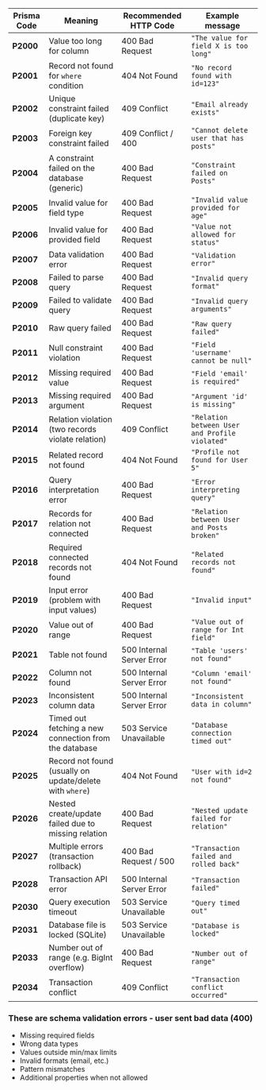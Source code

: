 | Prisma Code | Meaning                                                  | Recommended HTTP Code     | Example message                                |
| ----------- | -------------------------------------------------------- | ------------------------- | ---------------------------------------------- |
| **P2000**   | Value too long for column                                | 400 Bad Request           | `"The value for field X is too long"`          |
| **P2001**   | Record not found for `where` condition                   | 404 Not Found             | `"No record found with id=123"`                |
| **P2002**   | Unique constraint failed (duplicate key)                 | 409 Conflict              | `"Email already exists"`                       |
| **P2003**   | Foreign key constraint failed                            | 409 Conflict / 400        | `"Cannot delete user that has posts"`          |
| **P2004**   | A constraint failed on the database (generic)            | 400 Bad Request           | `"Constraint failed on Posts"`                 |
| **P2005**   | Invalid value for field type                             | 400 Bad Request           | `"Invalid value provided for age"`             |
| **P2006**   | Invalid value for provided field                         | 400 Bad Request           | `"Value not allowed for status"`               |
| **P2007**   | Data validation error                                    | 400 Bad Request           | `"Validation error"`                           |
| **P2008**   | Failed to parse query                                    | 400 Bad Request           | `"Invalid query format"`                       |
| **P2009**   | Failed to validate query                                 | 400 Bad Request           | `"Invalid query arguments"`                    |
| **P2010**   | Raw query failed                                         | 400 Bad Request           | `"Raw query failed"`                           |
| **P2011**   | Null constraint violation                                | 400 Bad Request           | `"Field 'username' cannot be null"`            |
| **P2012**   | Missing required value                                   | 400 Bad Request           | `"Field 'email' is required"`                  |
| **P2013**   | Missing required argument                                | 400 Bad Request           | `"Argument 'id' is missing"`                   |
| **P2014**   | Relation violation (two records violate relation)        | 409 Conflict              | `"Relation between User and Profile violated"` |
| **P2015**   | Related record not found                                 | 404 Not Found             | `"Profile not found for User 5"`               |
| **P2016**   | Query interpretation error                               | 400 Bad Request           | `"Error interpreting query"`                   |
| **P2017**   | Records for relation not connected                       | 400 Bad Request           | `"Relation between User and Posts broken"`     |
| **P2018**   | Required connected records not found                     | 404 Not Found             | `"Related records not found"`                  |
| **P2019**   | Input error (problem with input values)                  | 400 Bad Request           | `"Invalid input"`                              |
| **P2020**   | Value out of range                                       | 400 Bad Request           | `"Value out of range for Int field"`           |
| **P2021**   | Table not found                                          | 500 Internal Server Error | `"Table 'users' not found"`                    |
| **P2022**   | Column not found                                         | 500 Internal Server Error | `"Column 'email' not found"`                   |
| **P2023**   | Inconsistent column data                                 | 500 Internal Server Error | `"Inconsistent data in column"`                |
| **P2024**   | Timed out fetching a new connection from the database    | 503 Service Unavailable   | `"Database connection timed out"`              |
| **P2025**   | Record not found (usually on update/delete with `where`) | 404 Not Found             | `"User with id=2 not found"`                   |
| **P2026**   | Nested create/update failed due to missing relation      | 400 Bad Request           | `"Nested update failed for relation"`          |
| **P2027**   | Multiple errors (transaction rollback)                   | 400 Bad Request / 500     | `"Transaction failed and rolled back"`         |
| **P2028**   | Transaction API error                                    | 500 Internal Server Error | `"Transaction failed"`                         |
| **P2030**   | Query execution timeout                                  | 503 Service Unavailable   | `"Query timed out"`                            |
| **P2031**   | Database file is locked (SQLite)                         | 503 Service Unavailable   | `"Database is locked"`                         |
| **P2033**   | Number out of range (e.g. BigInt overflow)               | 400 Bad Request           | `"Number out of range"`                        |
| **P2034**   | Transaction conflict                                     | 409 Conflict              | `"Transaction conflict occurred"`              |



### These are schema validation errors - user sent bad data (400)
- Missing required fields
- Wrong data types  
- Values outside min/max limits
- Invalid formats (email, etc.)
- Pattern mismatches
- Additional properties when not allowed
